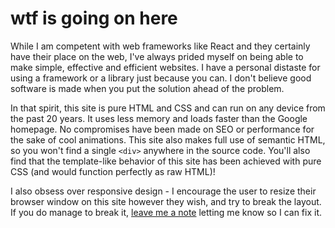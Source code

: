 wtf is going on here
====================

While I am competent with web frameworks like React and they certainly have their place on the web, I've always prided myself on being able to make simple, effective and efficient websites. I have a personal distaste for using a framework or a library just because you can. I don't believe good software is made when you put the solution ahead of the problem.  
  
In that spirit, this site is pure HTML and CSS and can run on any device from the past 20 years. It uses less memory and loads faster than the Google homepage. No compromises have been made on SEO or performance for the sake of cool animations. This site also makes full use of semantic HTML, so you won't find a single `<div>` anywhere in [](https://github.com/seansamarov/samarov.me)the source code. You'll also find that the template-like behavior of this site has been achieved with pure CSS (and would function perfectly as raw HTML)!  
  
I also obsess over responsive design - I encourage the user to resize their browser window on this site however they wish, and try to break the layout. If you do manage to break it, [leave me a note](https://samarov.me#contact) letting me know so I can fix it.